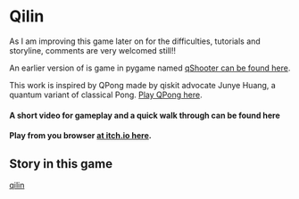 # Qilin


As I am improving this game later on for the difficulties, tutorials and storyline, comments are very welcomed still!!

An earlier version of is game in pygame named [qShooter can be found here](https://github.com/wslu42/qShooter).

This work is inspired by QPong made by qiskit advocate Junye Huang, a quantum variant of classical Pong. [Play QPong here](https://alfa871212.itch.io/qpong).


#### A short video for gameplay and a quick walk through can be found here


#### Play from you browser [at itch.io here](https://wslu42.itch.io/qilin).


## Story in this game
[qilin](https://user-images.githubusercontent.com/29524895/135762834-b42ec035-03ec-4d74-9777-e0e5ac7cfd13.png)

